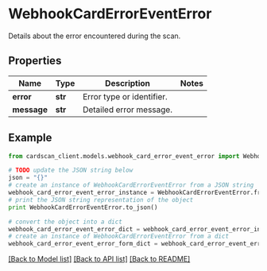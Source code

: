 # WebhookCardErrorEventError

Details about the error encountered during the scan.

## Properties
Name | Type | Description | Notes
------------ | ------------- | ------------- | -------------
**error** | **str** | Error type or identifier. | 
**message** | **str** | Detailed error message. | 

## Example

```python
from cardscan_client.models.webhook_card_error_event_error import WebhookCardErrorEventError

# TODO update the JSON string below
json = "{}"
# create an instance of WebhookCardErrorEventError from a JSON string
webhook_card_error_event_error_instance = WebhookCardErrorEventError.from_json(json)
# print the JSON string representation of the object
print WebhookCardErrorEventError.to_json()

# convert the object into a dict
webhook_card_error_event_error_dict = webhook_card_error_event_error_instance.to_dict()
# create an instance of WebhookCardErrorEventError from a dict
webhook_card_error_event_error_form_dict = webhook_card_error_event_error.from_dict(webhook_card_error_event_error_dict)
```
[[Back to Model list]](../README.md#documentation-for-models) [[Back to API list]](../README.md#documentation-for-api-endpoints) [[Back to README]](../README.md)



